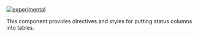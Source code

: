 [![experimental](http://badges.github.io/stability-badges/dist/experimental.svg)](http://github.com/badges/stability-badges)

This component provides directives and styles for putting status columns into tables.
